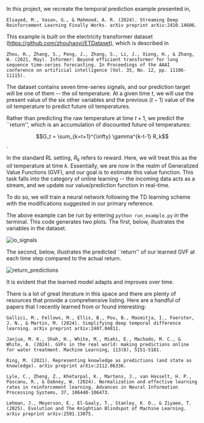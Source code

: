 In this project, we recreate the temporal prediction example presented in,

```Elsayed, M., Vasan, G., & Mahmood, A. R. (2024). Streaming Deep Reinforcement Learning Finally Works. arXiv preprint arXiv:2410.14606.```

This example is built on the electricity transformer dataset (https://github.com/zhouhaoyi/ETDataset), which is described in

```Zhou, H., Zhang, S., Peng, J., Zhang, S., Li, J., Xiong, H., & Zhang, W. (2021, May). Informer: Beyond efficient transformer for long sequence time-series forecasting. In Proceedings of the AAAI conference on artificial intelligence (Vol. 35, No. 12, pp. 11106-11115).```

The dataset contains seven time-series signals, and our prediction target will be one of them -- the oil temperature.
At a given time $t$, we will use the present value of the six other variables and the previous ($t-1$) value of the oil temperature to predict future oil temperatures.

Rather than predicting the raw temperature at time $t+1$, we predict the ``return'', which is an accumulation of discounted future oil temperatures:

$$G_t = \sum_{k=t+1}^{\infty} \gamma^{k-t-1} R_k$$.

In the standard RL setting, $R_k$ refers to reward. Here, we will treat this as the oil temperature at time $k$.
Essentially, we are now in the realm of Generalized Value Functions (GVF), and our goal is to estimate this value function.
This task falls into the category of online learning -- the incoming data acts as a stream, and we update our value/prediction function in real-time.

To do so, we will train a neural network following the TD learning scheme with the modifications suggested in our primary reference.

The above example can be run by entering ```python run_example.py``` in the terminal. This code generates two plots.
The first, below, illustrates the variables in the dataset.

![io_signals](https://github.com/user-attachments/assets/d2fd7297-022b-43b0-ac37-511d8dd502b2)

The second, below, illustrates the predicted ``return'' of our learned GVF at each time step compared to the actual return.

![return_predictions](https://github.com/user-attachments/assets/952506fc-de95-4c8e-a3ae-208db5e1dcbb)

It is evident that the learned model adapts and improves over time.

There is a lot of great literature in this space and there are plenty of resources that provide a comprehensive listing. Here are a handful of papers that I recently learned from or found interesting:

```Gallici, M., Fellows, M., Ellis, B., Pou, B., Masmitja, I., Foerster, J. N., & Martin, M. (2024). Simplifying deep temporal difference learning. arXiv preprint arXiv:2407.04811.```

```Janjua, M. K., Shah, H., White, M., Miahi, E., Machado, M. C., & White, A. (2024). GVFs in the real world: making predictions online for water treatment. Machine Learning, 113(8), 5151-5181.```

```Ring, M. (2021). Representing knowledge as predictions (and state as knowledge). arXiv preprint arXiv:2112.06336.```

```Lyle, C., Zheng, Z., Khetarpal, K., Martens, J., van Hasselt, H. P., Pascanu, R., & Dabney, W. (2024). Normalization and effective learning rates in reinforcement learning. Advances in Neural Information Processing Systems, 37, 106440-106473.```

```Lehman, J., Meyerson, E., El-Gaaly, T., Stanley, K. O., & Ziyaee, T. (2025). Evolution and The Knightian Blindspot of Machine Learning. arXiv preprint arXiv:2501.13075.```
